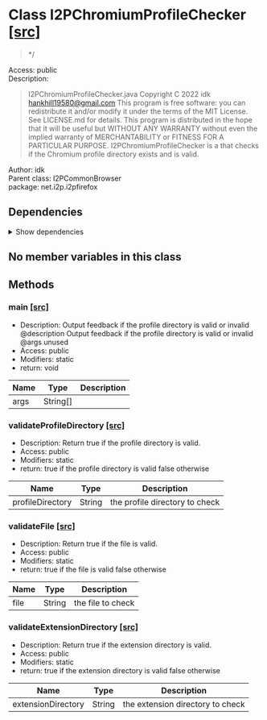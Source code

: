 # Class I2PChromiumProfileChecker [[src]](src/java/net/i2p/i2pfirefox/I2PChromiumProfileChecker.java)  

 > */  

Access: public  
Description:  
 > I2PChromiumProfileChecker.java Copyright C 2022 idk <hankhill19580@gmail.com> This program is free software: you can redistribute it and/or modify it under the terms of the MIT License. See LICENSE.md for details. This program is distributed in the hope that it will be useful but WITHOUT ANY WARRANTY without even the implied warranty of MERCHANTABILITY or FITNESS FOR A PARTICULAR PURPOSE. I2PChromiumProfileChecker is a that checks if the Chromium profile directory exists and is valid.  

Author: idk   
Parent class: I2PCommonBrowser  
package: net.i2p.i2pfirefox  

## Dependencies

<details>  
  <summary>  
    Show dependencies  
  </summary>  
  <ul>  
<li>java.io.File</li>
  </ul>  
</details>  

## No member variables in this class

## Methods

### main [[src]](src/java/net/i2p/i2pfirefox/I2PChromiumProfileChecker.java#L29)

+ Description: Output feedback if the profile directory is valid or invalid @description Output feedback if the profile directory is valid or invalid @args unused   
+ Access: public  
+ Modifiers: static 
+ return: void  

| Name | Type | Description |  
| ----- | ----- | ----- |  
| args | String[] |  |  


### validateProfileDirectory [[src]](src/java/net/i2p/i2pfirefox/I2PChromiumProfileChecker.java#L50)

+ Description: Return true if the profile directory is valid.   
+ Access: public  
+ Modifiers: static 
+ return: true if the profile directory is valid false otherwise   

| Name | Type | Description |  
| ----- | ----- | ----- |  
| profileDirectory | String | the profile directory to check  |  


### validateFile [[src]](src/java/net/i2p/i2pfirefox/I2PChromiumProfileChecker.java#L81)

+ Description: Return true if the file is valid.   
+ Access: public  
+ Modifiers: static 
+ return: true if the file is valid false otherwise   

| Name | Type | Description |  
| ----- | ----- | ----- |  
| file | String | the file to check  |  


### validateExtensionDirectory [[src]](src/java/net/i2p/i2pfirefox/I2PChromiumProfileChecker.java#L108)

+ Description: Return true if the extension directory is valid.   
+ Access: public  
+ Modifiers: static 
+ return: true if the extension directory is valid false otherwise   

| Name | Type | Description |  
| ----- | ----- | ----- |  
| extensionDirectory | String | the extension directory to check  |  


